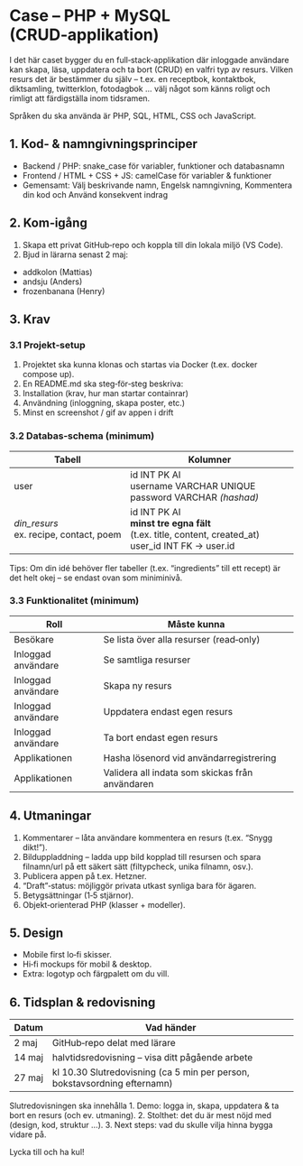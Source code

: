 # Case – PHP + MySQL (CRUD‑applikation)

I det här caset bygger du en full‑stack‑applikation där inloggade användare kan skapa, läsa, uppdatera och ta bort (CRUD) en valfri typ av resurs. Vilken resurs det är bestämmer du själv – t.ex. en receptbok, kontaktbok, diktsamling, twitterklon, fotodagbok … välj något som känns roligt och rimligt att färdigställa inom tidsramen.

Språken du ska använda är PHP, SQL, HTML, CSS och JavaScript.

## 1. Kod‑ & namngivningsprinciper

- Backend / PHP: snake_case för variabler, funktioner och databasnamn
- Frontend / HTML + CSS + JS:	camelCase för variabler & funktioner
- Gemensamt: Välj beskrivande namn, Engelsk namngivning, Kommentera din kod och Använd konsekvent indrag

## 2. Kom‑igång
1.	Skapa ett privat GitHub‑repo och koppla till din lokala miljö (VS Code).
2.	Bjud in lärarna senast 2 maj:
   - addkolon (Mattias)
   - andsju (Anders)
   - frozenbanana (Henry)

## 3. Krav

### 3.1 Projekt‑setup
1. Projektet ska kunna klonas och startas via Docker (t.ex. docker compose up).
2. En README.md ska steg‑för‑steg beskriva:
  3. Installation (krav, hur man startar containrar)
  4. Användning (inloggning, skapa poster, etc.)
  5. Minst en screenshot / gif av appen i drift

### 3.2 Databas‑schema (minimum)

| Tabell        | Kolumner                                                                                           |
|-------------- |----------------------------------------------------------------------------------------------------|
| user          | id INT PK AI<br>username VARCHAR UNIQUE<br>password VARCHAR *(hashad)*                              |
| *din_resurs*<br>ex. recipe, contact, poem | id INT PK AI<br>**minst tre egna fält** (t.ex. title, content, created_at)<br>user_id INT FK → user.id |

Tips: Om din idé behöver fler tabeller (t.ex. “ingredients” till ett recept) är det helt okej – se endast ovan som miniminivå.

### 3.3 Funktionalitet (minimum)

| Roll        | Måste kunna                                                                                           |
|-------------- |----------------------------------------------------------------------------------------------------|
| Besökare          | Se lista över alla resurser (read‑only)                              |
| Inloggad användare| Se samtliga resurser|
| Inloggad användare| Skapa ny resurs|
| Inloggad användare| Uppdatera endast egen resurs |
| Inloggad användare| Ta bort endast egen resurs |
| Applikationen | Hasha lösenord vid användarregistrering |
| Applikationen | Validera all indata som skickas från användaren |

## 4. Utmaningar
  1.	Kommentarer – låta användare kommentera en resurs (t.ex. “Snygg dikt!”).
  2.	Bilduppladdning – ladda upp bild kopplad till resursen och spara filnamn/url på ett säkert sätt (filtypcheck, unika filnamn, osv.).
  3.	Publicera appen på t.ex. Hetzner.
  4.	“Draft”‑status: möjliggör privata utkast synliga bara för ägaren.
  5.	Betygsättningar (1‑5 stjärnor).
  7.	Objekt‑orienterad PHP (klasser + modeller).

## 5. Design
- Mobile first lo‑fi skisser.
- Hi‑fi mockups för mobil & desktop.
- Extra: logotyp och färgpalett om du vill.

## 6. Tidsplan & redovisning

| Datum        | Vad händer                                                                                           |
|-------------- |----------------------------------------------------------------------------------------------------|
|2 maj|  GitHub‑repo delat med lärare|
|14 maj|	halvtidsredovisning – visa ditt pågående arbete
|27 maj| kl 10.30	Slutredovisning (ca 5 min per person, bokstavsordning efternamn)|

Slutredovisningen ska innehålla
	1.	Demo: logga in, skapa, uppdatera & ta bort en resurs (och ev. utmaning).
	2.	Stolthet: det du är mest nöjd med (design, kod, struktur …).
	3.	Next steps: vad du skulle vilja hinna bygga vidare på.


Lycka till och ha kul!
